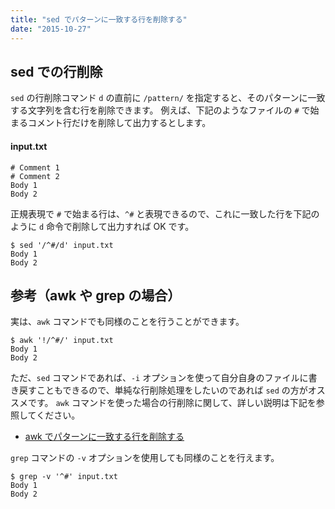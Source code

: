 ```yaml
---
title: "sed でパターンに一致する行を削除する"
date: "2015-10-27"
---
```


sed での行削除
----

`sed` の行削除コマンド `d` の直前に `/pattern/` を指定すると、そのパターンに一致する文字列を含む行を削除できます。
例えば、下記のようなファイルの `#` で始まるコメント行だけを削除して出力するとします。

#### input.txt
```
# Comment 1
# Comment 2
Body 1
Body 2
```

正規表現で `#` で始まる行は、`^#` と表現できるので、これに一致した行を下記のように `d` 命令で削除して出力すれば OK です。

```
$ sed '/^#/d' input.txt
Body 1
Body 2
```


参考（awk や grep の場合）
----

実は、`awk` コマンドでも同様のことを行うことができます。

```
$ awk '!/^#/' input.txt
Body 1
Body 2
```

ただ、`sed` コマンドであれば、`-i` オプションを使って自分自身のファイルに書き戻すこともできるので、単純な行削除処理をしたいのであれば `sed` の方がオススメです。
`awk` コマンドを使った場合の行削除に関して、詳しい説明は下記を参照してください。

* [awk でパターンに一致する行を削除する](../awk/delete-specified-lines.html)

`grep` コマンドの `-v` オプションを使用しても同様のことを行えます。

~~~
$ grep -v '^#' input.txt
Body 1
Body 2
~~~

